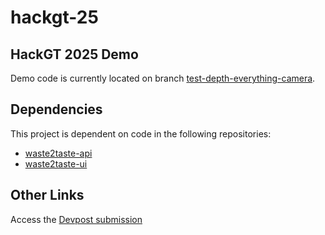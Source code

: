 # hackgt-25

## HackGT 2025 Demo

Demo code is currently located on branch [test-depth-everything-camera](https://github.com/gab-conde/hackgt-25/tree/test-depth-everything-camera).

## Dependencies

This project is dependent on code in the following repositories:
- [waste2taste-api](https://github.com/NavadeepBudda/waste2taste-api)
- [waste2taste-ui](https://github.com/NavadeepBudda/waste2taste-ui)

## Other Links

Access the [Devpost submission](https://devpost.com/software/waste2taste-etwp34?ref_content=user-portfolio&ref_feature=in_progress)

